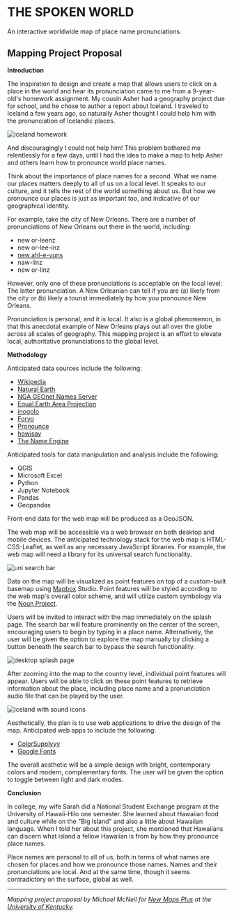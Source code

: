 # THE SPOKEN WORLD
An interactive worldwide map of place name pronunciations.

## Mapping Project Proposal

**Introduction**

The inspiration to design and create a map that allows users to click on a place in the world and hear its pronunciation came to me from a 9-year-old's homework assignment. My cousin Asher had a geography project due for school, and he chose to author a report about Iceland. I traveled to Iceland a few years ago, so naturally Asher thought I could help him with the pronunciation of Icelandic places.

![iceland homework](/images/ashers-homework.png "Asher's Geography Homework")

And discouragingly I could not help him! This problem bothered me relentlessly for a few days, until I had the idea to make a map to help Asher and others learn how to pronounce world place names.

Think about the importance of place names for a second. What we name our places matters deeply to all of us on a local level. It speaks to our culture, and it tells the rest of the world something about us. But how we pronounce our places is just as important too, and indicative of our geographical identity.

For example, take the city of New Orleans. There are a number of pronunciations of New Orleans out there in the world, including:

* new or-leenz
* new or-lee-inz
* [new ahl-e-yuns](https://www.businessinsider.com/how-locals-pronounce-city-names-2014-9-2) 
* naw-linz
* new or-linz

However, only one of these pronunciations is acceptable on the local level: The latter pronunciation. A New Orleanian can tell if you are (a) likely from the city or (b) likely a tourist immediately by how you pronounce New Orleans.

Pronunciation is personal, and it is local. It also is a global phenomenon, in that this anecdotal example of New Orleans plays out all over the globe across all scales of geography. This mapping project is an effort to elevate local, authoritative pronunciations to the global level.

**Methodology**

Anticipated data sources include the following:

* [Wikipedia](https://commons.wikimedia.org/wiki/Category:Pronunciation_of_names_of_cities)
* [Natural Earth](http://www.naturalearthdata.com/)
* [NGA GEOnet Names Server](http://geonames.nga.mil/gns/html/index.html)
* [Equal Earth Area Projection](https://observablehq.com/@d3/equal-earth)
* [inogolo](https://inogolo.com/)
* [Forvo](https://forvo.com/)
* [Pronounce](https://pronounce.voanews.com/index.php)
* [howjsay](https://howjsay.com/)
* [The Name Engine](https://www.thenameengine.com/category/On%20The%20Map/226)

Anticipated tools for data manipulation and analysis include the following:

* QGIS
* Microsoft Excel
* Python
* Jupyter Notebook
* Pandas
* Geopandas

Front-end data for the web map will be produced as a GeoJSON.

The web map will be accessible via a web browser on both desktop and mobile devices. The anticipated technology stack for the web map is HTML-CSS-Leaflet, as well as any necessary JavaScript libraries. For example, the web map will need a library for its universal search functionality.

![uni search bar](/images/search-bar.png "Universal Search Bar Mockup")

Data on the map will be visualized as point features on top of a custom-built basemap using [Mapbox](https://www.mapbox.com/) Studio. Point features will be styled according to the web map's overall color scheme, and will utilize custom symbology via the [Noun Project](https://thenounproject.com/).

Users will be invited to interact with the map immediately on the splash page. The search bar will feature prominently on the center of the screen, encouraging users to begin by typing in a place name. Alternatively, the user will be given the option to explore the map manually by clicking a button beneath the search bar to bypass the search functionality.

![desktop splash page](/images/splash-page-mockup.png "Splash Page on Desktop")

After zooming into the map to the country level, individual point features will appear. Users will be able to click on these point features to retrieve information about the place, including place name and a pronunciation audio file that can be played by the user.

![iceland with sound icons](/images/ice-with-sound.png "Iceland")

Aesthetically, the plan is to use web applications to drive the design of the map. Anticipated web apps to include the following:

* [ColorSupplyyy](https://colorsupplyyy.com/app)
* [Google Fonts](https://fonts.google.com/)

The overall aesthetic will be a simple design with bright, contemporary colors and modern, complementary fonts. The user will be given the option to toggle between light and dark modes.

**Conclusion**

In college, my wife Sarah did a National Student Exchange program at the University of Hawaii-Hilo one semester. She learned about Hawaiian food and culture while on the "Big Island" and also a little about Hawaiian language. When I told her about this project, she mentioned that Hawaiians can discern what island a fellow Hawaiian is from by how they pronounce place names.

Place names are personal to all of us, both in terms of what names are chosen for places and how we pronounce those names. Names and their pronunciations are local. And at the same time, though it seems contradictory on the surface, global as well.

---
*Mapping project proposal by Michael McNeil for [New Maps Plus](https://newmapsplus.as.uky.edu/) at the [University of Kentucky](http://www.uky.edu/UKHome/).*
